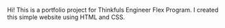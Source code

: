 Hi! This is a portfolio project for Thinkfuls Engineer Flex Program. I created this simple website using HTML and CSS.
